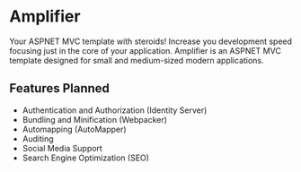 # Amplifier

Your ASPNET MVC template with steroids!
Increase you development speed focusing just in the core of your application.
Amplifier is an ASPNET MVC template designed for small and medium-sized modern applications.

## Features Planned

- Authentication and Authorization (Identity Server)
- Bundling and Minification (Webpacker)
- Automapping (AutoMapper)
- Auditing
- Social Media Support
- Search Engine Optimization (SEO)
